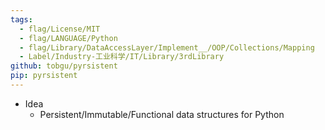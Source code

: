 ```yaml
---
tags:
  - flag/License/MIT
  - flag/LANGUAGE/Python
  - flag/Library/DataAccessLayer/Implement__/OOP/Collections/Mapping
  - Label/Industry-工业科学/IT/Library/3rdLibrary
github: tobgu/pyrsistent
pip: pyrsistent
---
```


- Idea
    - Persistent/Immutable/Functional data structures for Python
